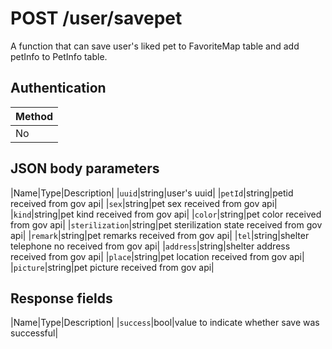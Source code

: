 # POST /user/savepet
A function that can save user's liked pet to FavoriteMap table and add petInfo to PetInfo table.   

## Authentication
|Method|
|-|
|No|

## JSON body parameters

|Name|Type|Description|
|`uuid`|string|user's uuid|
|`petId`|string|petid received from gov api|
|`sex`|string|pet sex received from gov api|
|`kind`|string|pet kind received from gov api|
|`color`|string|pet color received from gov api|
|`sterilization`|string|pet sterilization state received from gov api|
|`remark`|string|pet remarks received from gov api|
|`tel`|string|shelter telephone no received from gov api|
|`address`|string|shelter address received from gov api|
|`place`|string|pet location received from gov api|
|`picture`|string|pet picture received from gov api|

## Response fields

|Name|Type|Description|
|`success`|bool|value to indicate whether save was successful|
